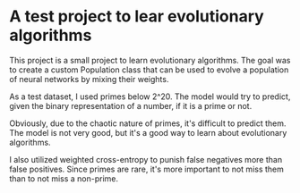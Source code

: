 # A test project to lear evolutionary algorithms

This project is a small project to learn evolutionary algorithms.
The goal was to create a custom Population class that can be used to evolve a population of neural networks by mixing their weights.

As a test dataset, I used primes below 2^20. The model would try to predict, given the binary representation of a number, if it is a prime or not.

Obviously, due to the chaotic nature of primes, it's difficult to predict them. The model is not very good, but it's a good way to learn about evolutionary algorithms.

I also utilized weighted cross-entropy to punish false negatives more than false positives. Since primes are rare, it's more important to not miss them than to not miss a non-prime.
